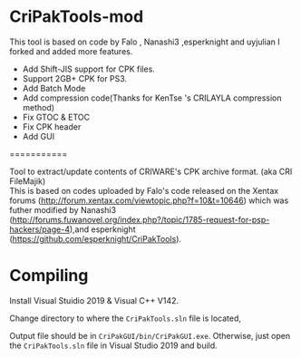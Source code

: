 CriPakTools-mod
===========
This tool is based on code by Falo , Nanashi3 ,esperknight and uyjulian
I forked and added more features.

* Add Shift-JIS support for CPK files.
* Support 2GB+ CPK for PS3.
* Add Batch Mode
* Add compression code(Thanks for KenTse 's CRILAYLA compression method)
* Fix GTOC & ETOC
* Fix CPK header
* Add GUI



===========

Tool to extract/update contents of CRIWARE's CPK archive format. (aka CRI FileMajik)  
This is based on codes uploaded by Falo's code released on the Xentax forums (http://forum.xentax.com/viewtopic.php?f=10&t=10646) which was futher modified by Nanashi3 (http://forums.fuwanovel.org/index.php?/topic/1785-request-for-psp-hackers/page-4),and esperknight (https://github.com/esperknight/CriPakTools).  

Compiling
=========
Install Visual Stuidio 2019 & Visual C++ V142.

Change directory to where the `CriPakTools.sln` file is located, 

Output file should be in `CriPakGUI/bin/CriPakGUI.exe`. Otherwise, just open the `CriPakTools.sln` file in Visual Studio 2019 and build.

